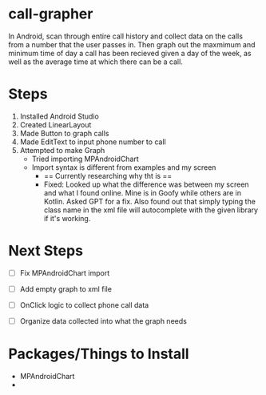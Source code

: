 # call-grapher
In Android, scan through entire call history and collect data on the calls from a number that the user passes in. Then graph out the maxmimum and minimum time of day a call has been recieved given a day of the week, as well as the average time at which there can be a call.

# Steps
1. Installed Android Studio
2. Created LinearLayout
3. Made Button to graph calls
4. Made EditText to input phone number to call
5. Attempted to make Graph
     - Tried importing MPAndroidChart
     - Import syntax is different from examples and my screen
         - == Currently researching why tht is ==
         - Fixed: Looked up what the difference was between my screen and what I found online. Mine is in Goofy while others are in Kotlin. Asked GPT for a fix. Also found out that simply typing the class name in the xml file will autocomplete with the given library if it's working.
      
# Next Steps
- [ ] Fix MPAndroidChart import
- [ ] Add empty graph to xml file
- [ ] OnClick logic to collect phone call data
- [ ] Organize data collected into what the graph needs


# Packages/Things to Install
- MPAndroidChart
- 
